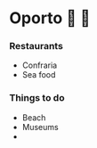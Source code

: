 # Oporto :car: :pizza:

### Restaurants

- Confraria
- Sea food

### Things to do

- Beach
- Museums
- 
